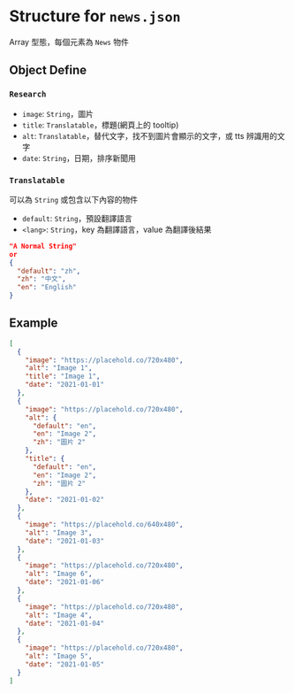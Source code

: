 # Structure for `news.json`

Array 型態，每個元素為 `News` 物件

## Object Define

### `Research`

- `image`: `String`，圖片
- `title`: `Translatable`，標題(網頁上的 tooltip)
- `alt`: `Translatable`，替代文字，找不到圖片會顯示的文字，或 tts 辨識用的文字
- `date`: `String`，日期，排序新聞用

### `Translatable`

可以為 `String` 或包含以下內容的物件

- `default`: `String`，預設翻譯語言
- `<lang>`: `String`，key 為翻譯語言，value 為翻譯後結果

```json
"A Normal String"
or
{
  "default": "zh",
  "zh": "中文",
  "en": "English"
}
```

## Example

```json
[
  {
    "image": "https://placehold.co/720x480",
    "alt": "Image 1",
    "title": "Image 1",
    "date": "2021-01-01"
  },
  {
    "image": "https://placehold.co/720x480",
    "alt": {
      "default": "en",
      "en": "Image 2",
      "zh": "圖片 2"
    },
    "title": {
      "default": "en",
      "en": "Image 2",
      "zh": "圖片 2"
    },
    "date": "2021-01-02"
  },
  {
    "image": "https://placehold.co/640x480",
    "alt": "Image 3",
    "date": "2021-01-03"
  },
  {
    "image": "https://placehold.co/720x480",
    "alt": "Image 6",
    "date": "2021-01-06"
  },
  {
    "image": "https://placehold.co/720x480",
    "alt": "Image 4",
    "date": "2021-01-04"
  },
  {
    "image": "https://placehold.co/720x480",
    "alt": "Image 5",
    "date": "2021-01-05"
  }
]
```
